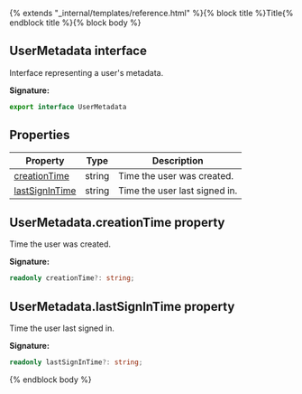 {% extends "_internal/templates/reference.html" %}{% block title %}Title{% endblock title %}{% block body %}
## UserMetadata interface

Interface representing a user's metadata.

<b>Signature:</b>

```typescript
export interface UserMetadata 
```

## Properties

|  Property | Type | Description |
|  --- | --- | --- |
|  [creationTime](./auth-types.usermetadata.md#usermetadatacreationtime_property) | string | Time the user was created. |
|  [lastSignInTime](./auth-types.usermetadata.md#usermetadatalastsignintime_property) | string | Time the user last signed in. |

## UserMetadata.creationTime property

Time the user was created.

<b>Signature:</b>

```typescript
readonly creationTime?: string;
```

## UserMetadata.lastSignInTime property

Time the user last signed in.

<b>Signature:</b>

```typescript
readonly lastSignInTime?: string;
```
{% endblock body %}
